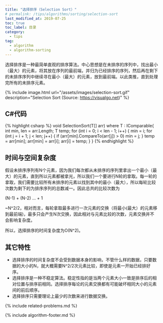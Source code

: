 ```yaml
---
title: "选择排序（Selection Sort）"
# permalink: /tips/algorithms/sorting/selection-sort
last_modified_at: 2019-07-25
toc: true
toc_label: 目录
category: 
  - tips
tag:
  - algorithm
  - algorithm-sorting
---
```


选择排序是一种最简单直观的排序算法。中心思想是在未排序的序列中，找出最小（最大）的元素，将其放在序列的最前端，并归为已经排序的序列，然后再在剩下的未排序序列中继续寻在最小（最大）的元素，放到最前端。以此类推，直到处理完所有的未排序元素。

{% include image.html url="/assets/images/selection-sort.gif" description="Selection Sort (Source: https://visualgo.net)" %}

## C#代码

{% highlight csharp %}
void SelectionSort<T>(T[] arr) where T : IComparable<T>{
  int min, len = arr.Length;
  T temp;
  for (int i = 0; i < len - 1; i++) {
    min = i;
    for (int j = i + 1; j < len; j++) {
      if (arr[min].CompareTo(arr[j]) > 0) min = j;
    }
    temp = arr[min];
    arr[min] = arr[i];
    arr[i] = temp;
  }
}
{% endhighlight %}

## 时间与空间复杂度

假设未排序序列有N个元素，因为我们每次都从未排序的序列里拿出一个最小（最大）的元素，直到所以元素都被拿光，所以我们一个要进行N轮的拿取。每一轮的拿取，我们需要比较所有未排序的元素以找到其中的最小（最大），所以每轮比较次数为剩下的为排序序列的总数减一。因此总共的比较次数为

(N-1) + (N-2) ... + 1

~N^2/2，相对而言，每轮拿取最多进行一次元素的交换（将最小(最大）的元素移到最前端)，最多只会产生N次交换，因此相对与元素比较的次数，元素交换并不会影响复杂度。

所以，选择排序的时间复杂度为O(N^2)。

## 其它特性

- 选择排序的时间复杂度不会受到数据本身的影响，不管什么样的数据，只要数据的大小的N，就大概需要N^2/2次元素比较，即使是元素一开始已经排好序。
- 选择排序是一种不稳定算法。稳定性指的是当两个元素大小一致是排序后的相对位置与排序前相同。选择排序每论的元素交换都有可能破坏相同大小的元素间的前后顺序。
- 选择排序只需要理论上最少的次数来进行数据交换。

{% include related-problems.md %}

{% include algorithm-footer.md %}